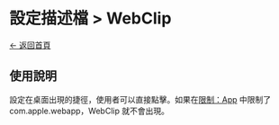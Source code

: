# 設定描述檔 > WebClip

[← 返回首頁](../../)

## 使用說明

設定在桌面出現的捷徑，使用者可以直接點擊。如果在[限制：App](./限制：App.md) 中限制了 com.apple.webapp，WebClip 就不會出現。

